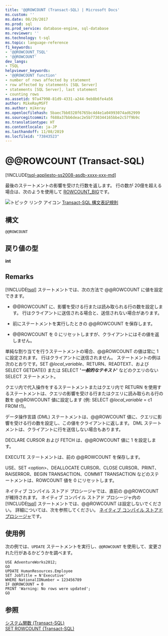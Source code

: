 ```yaml
---
title: '@@ROWCOUNT (Transact-SQL) | Microsoft Docs'
ms.custom: ''
ms.date: 08/29/2017
ms.prod: sql
ms.prod_service: database-engine, sql-database
ms.reviewer: ''
ms.technology: t-sql
ms.topic: language-reference
f1_keywords:
- '@@ROWCOUNT_TSQL'
- '@@ROWCOUNT'
dev_langs:
- TSQL
helpviewer_keywords:
- '@@ROWCOUNT function'
- number of rows affected by statement
- row affected by statements [SQL Server]
- statements [SQL Server], last statement
- counting rows
ms.assetid: 97a47998-81d9-4331-a244-9eb8b6fe4a56
author: MikeRayMSFT
ms.author: mikeray
ms.openlocfilehash: 5baec7bb0328f6765bc4d4e1a04993074ad62999
ms.sourcegitcommit: f688a37bb6deac2e5b7730344165bbe2c57f9b9c
ms.translationtype: HT
ms.contentlocale: ja-JP
ms.lasthandoff: 11/08/2019
ms.locfileid: "73843523"
---
```

# <a name="x40x40rowcount-transact-sql"></a>&#x40;&#x40;ROWCOUNT (Transact-SQL)
[!INCLUDE[tsql-appliesto-ss2008-asdb-xxxx-xxx-md](../../includes/tsql-appliesto-ss2008-asdb-xxxx-xxx-md.md)]

  最後のステートメントの影響を受けた行数を返します。 行の数が 20億を超える場合は、次のようを使用して [ROWCOUNT_BIG](../../t-sql/functions/rowcount-big-transact-sql.md)です。  
  
 ![トピック リンク アイコン](../../database-engine/configure-windows/media/topic-link.gif "トピック リンク アイコン") [Transact-SQL 構文表記規則](../../t-sql/language-elements/transact-sql-syntax-conventions-transact-sql.md)  
  
## <a name="syntax"></a>構文  
  
```  
@@ROWCOUNT  
```  
  
## <a name="return-types"></a>戻り値の型  
 **int**  
  
## <a name="remarks"></a>Remarks  
 [!INCLUDE[tsql](../../includes/tsql-md.md)] ステートメントでは、次の方法で @@ROWCOUNT に値を設定できます。  
  
-   @@ROWCOUNT に、影響を受ける行または読み取られる行の数を設定します。 行はクライアントに送信される場合と、送信されない場合があります。  
  
-   前にステートメントを実行したときの @@ROWCOUNT を保存します。  
  
-   @@ROWCOUNT を 0 にリセットしますが、クライアントにはその値を返しません。  
  
 単純な割り当てを行うステートメントの場合、@@ROWCOUNT の値は常に 1 に設定されます。 行はクライアントに送信されません。 ステートメントの例は次のとおりです。SET @*local_variable*、RETURN、READTEXT、および SELECT GETDATE() または SELECT **'***一般的なテキスト***'** などのクエリのない SELECT ステートメント。  
  
 クエリ内で代入操作をするステートメントまたはクエリ内で RETURN を使用するステートメントは、クエリの影響を受ける行またはクエリに読み取られる行の数を @@ROWCOUNT 値に設定します (例: SELECT @*local_variable* = c1 FROM t1)。  
  
 データ操作言語 (DML) ステートメントは、@@ROWCOUNT 値に、クエリに影響を受ける行の数を設定し、この値をクライアントに返します。 DML ステートメントは、クライアントに行を送信しない場合もあります。  
  
 DECLARE CURSOR および FETCH は、@@ROWCOUNT 値に 1 を設定します。  
  
 EXECUTE ステートメントは、前の @@ROWCOUNT を保存します。  
  
 USE、SET \<option>、DEALLOCATE CURSOR、CLOSE CURSOR、PRINT、RAISERROR、BEGIN TRANSACTION、COMMIT TRANSACTION などのステートメントは、ROWCOUNT 値を 0 にリセットします。  
  
 ネイティブ コンパイル ストアド プロシージャでは、直前の @@ROWCOUNT が維持されます。 ネイティブ コンパイル ストアド プロシージャ内の [!INCLUDE[tsql](../../includes/tsql-md.md)] ステートメントでは、@@ROWCOUNT は設定しないでください。 詳細については、次を参照してください。 [ネイティブ コンパイル ストアド プロシージャ](../../relational-databases/in-memory-oltp/natively-compiled-stored-procedures.md)です。  
  
## <a name="examples"></a>使用例  
 次の例では、`UPDATE` ステートメントを実行し、`@@ROWCOUNT` を使用して、変更された行があるかどうかを調べます。  
  
```  
USE AdventureWorks2012;  
GO  
UPDATE HumanResources.Employee   
SET JobTitle = N'Executive'  
WHERE NationalIDNumber = 123456789  
IF @@ROWCOUNT = 0  
PRINT 'Warning: No rows were updated';  
GO  
```  
  
## <a name="see-also"></a>参照  
 [システム関数 &#40;Transact-SQL&#41;](../../relational-databases/system-functions/system-functions-category-transact-sql.md)   
 [SET ROWCOUNT &#40;Transact-SQL&#41;](../../t-sql/statements/set-rowcount-transact-sql.md)  
  
  
